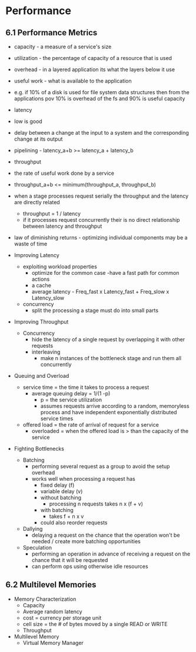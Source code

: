 # Performance

## 6.1 Performance Metrics

-  capacity - a measure of a service's size
-  utilization - the percentage of capacity of a resource that is used
-  overhead - in a layered application its what the layers below it use
-  useful work - what is available to the application
  - e.g. if 10% of a disk is used for file system data structures then from the applications pov 10% is overhead of the fs and 90% is useful capacity
  
-  latency 
  - low is good
  - delay between a change at the input to a system and the corresponding change at its output
  - pipelining - latency_a+b >= latency_a + latency_b

-  throughput
  - the rate of useful work done by a service
  - throughput_a+b <= minimum(throughput_a, throughput_b)
  - when a stage processes request serially the throughput and the latency are directly related
    - throughput = 1 / latency
    - if it processes request concurrently their is no direct relationship between latency and throughput

- law of diminishing returns - optimizing individual components may be a waste of time

- Improving Latency
  - exploiting workload properties
    - optimize for the common case
      -have a fast path for common actions
    - a cache
    - average latency - Freq_fast x Latency_fast + Freq_slow x Latency_slow
  - concurrency
    - split the processing a stage must do into small parts

- Improving Throughput
  - Concurrency
    - hide the latency of a single request by overlapping it with other requests
    - interleaving
      - make n instances of the bottleneck stage and run them all concurrently

- Queuing and Overload
  - service time = the time it takes to process a request
    - average queuing delay = 1/(1 -p)
      - p = the service utilization
      - assumes requests arrive according to a random, memoryless process and have independent exponentially distributed service times
  - offered load = the rate of arrival of request for a service
    - overloaded = when the offered load is > than the capacity of the service

- Fighting Bottlenecks
  - Batching
    - performing several request as a group to avoid the setup overhead
    - works well when processing a request has
      - fixed delay (f)
      - variable delay (v)
      - without batching
        - processing n requests takes n x (f + v)
      - with batching
        - takes f + n x v
      - could also reorder requests
  - Dallying
    - delaying a request on the chance that the operation won't be needed / create more batching opportunities
  - Speculation
    - performing an operation in advance of receiving a request on the chance that it will be requested
    - can perform ops using otherwise idle resources

## 6.2 Multilevel Memories
- Memory Characterization
  - Capacity
  - Average random latency
  - cost = currency per storage unit
  - cell size = the # of bytes moved by a single READ or WRITE
  - Throughput
- Multilevel Memory
  - Virtual Memory Manager







